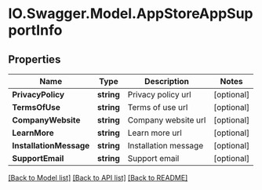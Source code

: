 # IO.Swagger.Model.AppStoreAppSupportInfo
## Properties

Name | Type | Description | Notes
------------ | ------------- | ------------- | -------------
**PrivacyPolicy** | **string** | Privacy policy url | [optional] 
**TermsOfUse** | **string** | Terms of use url | [optional] 
**CompanyWebsite** | **string** | Company website url | [optional] 
**LearnMore** | **string** | Learn more url | [optional] 
**InstallationMessage** | **string** | Installation message | [optional] 
**SupportEmail** | **string** | Support email | [optional] 

[[Back to Model list]](../README.md#documentation-for-models) [[Back to API list]](../README.md#documentation-for-api-endpoints) [[Back to README]](../README.md)


